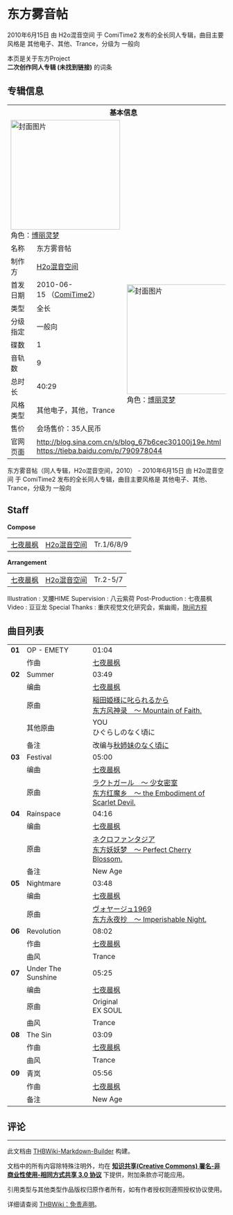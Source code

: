 # 东方雾音帖

<!-- source html: G:\repos\THBWiki-Markdown-Builder\THBWikiMarkdown\Temp\main\6\62\ns0%3A%E4%B8%9C%E6%96%B9%E9%9B%BE%E9%9F%B3%E5%B8%96.html -->

2010年6月15日 由 H2o混音空间 于 ComiTime2 发布的全长同人专辑，曲目主要风格是 其他电子、其他、Trance，分级为 一般向

本页是关于东方Project  
 **二次创作同人专辑 (未找到链接)** 的词条

## 专辑信息

<table><tbody><tr><th colspan="3">基本信息</th></tr><tr><td class="cover-artwork-mobile" colspan="2"><a href="./文件-东方雾音帖封面.jpg.md" class="image" title="封面图片"><img alt="封面图片" src="https://upload.thwiki.cc/thumb/b/b0/%E4%B8%9C%E6%96%B9%E9%9B%BE%E9%9F%B3%E5%B8%96%E5%B0%81%E9%9D%A2.jpg/252px-%E4%B8%9C%E6%96%B9%E9%9B%BE%E9%9F%B3%E5%B8%96%E5%B0%81%E9%9D%A2.jpg" decoding="async" loading="lazy" width="252" height="252" srcset="https://upload.thwiki.cc/thumb/b/b0/%E4%B8%9C%E6%96%B9%E9%9B%BE%E9%9F%B3%E5%B8%96%E5%B0%81%E9%9D%A2.jpg/378px-%E4%B8%9C%E6%96%B9%E9%9B%BE%E9%9F%B3%E5%B8%96%E5%B0%81%E9%9D%A2.jpg 1.5x, https://upload.thwiki.cc/thumb/b/b0/%E4%B8%9C%E6%96%B9%E9%9B%BE%E9%9F%B3%E5%B8%96%E5%B0%81%E9%9D%A2.jpg/504px-%E4%B8%9C%E6%96%B9%E9%9B%BE%E9%9F%B3%E5%B8%96%E5%B0%81%E9%9D%A2.jpg 2x" data-file-width="640" data-file-height="640"></a><div class="cover-char">角色：<a href="./博丽灵梦.md" title="博丽灵梦">博丽灵梦</a></div></td>
</tr><tr><td class="label">名称</td><td colspan="2"> 东方雾音帖 </td></tr><tr><td class="label">制作方</td><td><a href="./H2o混音空间.md" title="H2o混音空间">H2o混音空间</a></td><td class="cover-artwork" rowspan="9" style="min-width:252px;"><a href="./文件-东方雾音帖封面.jpg.md" class="image" title="封面图片"><img alt="封面图片" src="https://upload.thwiki.cc/thumb/b/b0/%E4%B8%9C%E6%96%B9%E9%9B%BE%E9%9F%B3%E5%B8%96%E5%B0%81%E9%9D%A2.jpg/252px-%E4%B8%9C%E6%96%B9%E9%9B%BE%E9%9F%B3%E5%B8%96%E5%B0%81%E9%9D%A2.jpg" decoding="async" loading="lazy" width="252" height="252" srcset="https://upload.thwiki.cc/thumb/b/b0/%E4%B8%9C%E6%96%B9%E9%9B%BE%E9%9F%B3%E5%B8%96%E5%B0%81%E9%9D%A2.jpg/378px-%E4%B8%9C%E6%96%B9%E9%9B%BE%E9%9F%B3%E5%B8%96%E5%B0%81%E9%9D%A2.jpg 1.5x, https://upload.thwiki.cc/thumb/b/b0/%E4%B8%9C%E6%96%B9%E9%9B%BE%E9%9F%B3%E5%B8%96%E5%B0%81%E9%9D%A2.jpg/504px-%E4%B8%9C%E6%96%B9%E9%9B%BE%E9%9F%B3%E5%B8%96%E5%B0%81%E9%9D%A2.jpg 2x" data-file-width="640" data-file-height="640"></a><div class="cover-char">角色：<a href="./博丽灵梦.md" title="博丽灵梦">博丽灵梦</a></div></td>
</tr><tr><td class="label">首发日期</td><td>2010-06-15&#160;（<a href="/展会作品列表?e=%E9%87%8D%E5%BA%86ComiTime%E9%9B%BE%E9%83%BD%E5%90%8C%E4%BA%BA%E7%A5%AD%232">ComiTime2</a>）</td></tr><tr><td class="label">类型</td><td>全长</td></tr><tr><td class="label">分级指定</td><td>一般向</td></tr><tr><td class="label">碟数</td><td>1</td></tr><tr><td class="label">音轨数</td><td>9</td></tr><tr><td class="label">总时长</td><td>40:29</td></tr><tr><td class="label">风格类型</td><td>其他电子，其他，Trance</td></tr><tr><td class="label">售价</td><td>会场售价：35人民币</td></tr>
<tr><td class="label">官网页面</td><td colspan="2"><a rel="nofollow" class="external free" href="http://blog.sina.com.cn/s/blog_67b6cec30100j19e.html">http://blog.sina.com.cn/s/blog_67b6cec30100j19e.html</a><br><a rel="nofollow" class="external free" href="https://tieba.baidu.com/p/790978044">https://tieba.baidu.com/p/790978044</a></td></tr></tbody></table>

东方雾音帖（同人专辑，H2o混音空间，2010） - 2010年6月15日 由 H2o混音空间 于 ComiTime2 发布的全长同人专辑，曲目主要风格是 其他电子、其他、Trance，分级为 一般向

## Staff
  
 **Compose**   

<table><tbody><tr><td><a href="/index.php?title=%E4%B8%83%E5%A4%9C%E6%99%A8%E6%9E%AB&amp;action=edit&amp;redlink=1" class="new" title="七夜晨枫（页面不存在）">七夜晨枫</a></td><td><a href="./H2o混音空间.md" title="H2o混音空间">H2o混音空间</a></td><td>Tr.1/6/8/9</td></tr></tbody></table>

  
 **Arrangement**   

<table><tbody><tr><td><a href="/index.php?title=%E4%B8%83%E5%A4%9C%E6%99%A8%E6%9E%AB&amp;action=edit&amp;redlink=1" class="new" title="七夜晨枫（页面不存在）">七夜晨枫</a></td><td><a href="./H2o混音空间.md" title="H2o混音空间">H2o混音空间</a></td><td>Tr.2-5/7</td></tr></tbody></table>


Illustration
: 叉腰HIME
Supervision
: 八云紫荷
Post-Production
: 七夜晨枫
Video
: 豆豆龙
Special Thanks
: 重庆视觉文化研究会，紫幽阁，[隙间方程](./隙间方程.md)


## 曲目列表

<table><tbody><tr><td id="1" class="infoYL"><b>01</b></td><td id="OP_-_EMETY" colspan="2" class="title">OP - EMETY<span class="thcsearchlinks"><a rel="nofollow" class="external text" href="https://cd.thwiki.cc?arrange=七夜晨枫&amp;fromwiki=东方雾音帖"><span title="搜索相似同人曲"></span></a></span></td><td class="time">01:04</td></tr><tr><td class="left"></td><td class="label">作曲</td><td class="text" colspan="2"><a href="/index.php?title=%E4%B8%83%E5%A4%9C%E6%99%A8%E6%9E%AB&amp;action=edit&amp;redlink=1" class="new" title="七夜晨枫（页面不存在）">七夜晨枫</a><span class="thcsearchlinks"><a rel="nofollow" class="external text" href="https://cd.thwiki.cc?arrange=，七夜晨枫&amp;fromwiki=东方雾音帖"><span></span></a></span></td></tr>
<tr><td id="2" class="infoYD"><b>02</b></td><td id="Summer" colspan="2" class="title">Summer<span class="thcsearchlinks"><a rel="nofollow" class="external text" href="https://cd.thwiki.cc?arrange=七夜晨枫&amp;ogmusic=稲田姫様に叱られるから，YOU&amp;fromwiki=东方雾音帖"><span title="搜索相似同人曲"></span></a></span></td><td class="time">03:49</td></tr><tr><td class="left"></td><td class="label">编曲</td><td class="text" colspan="2"><a href="/index.php?title=%E4%B8%83%E5%A4%9C%E6%99%A8%E6%9E%AB&amp;action=edit&amp;redlink=1" class="new" title="七夜晨枫（页面不存在）">七夜晨枫</a><span class="thcsearchlinks"><a rel="nofollow" class="external text" href="https://cd.thwiki.cc?arrange=，七夜晨枫&amp;fromwiki=东方雾音帖"><span></span></a></span></td></tr><tr><td class="left"></td><td class="label">原曲</td><td class="text" colspan="2"><span class="thcsearchlinks"><a rel="nofollow" class="external text" href="https://cd.thwiki.cc?ogmusic=稲田姫様に叱られるから，YOU&amp;fromwiki=东方雾音帖"><span></span></a></span><div class="ogmusic"><a href="./稲田姫様に叱られるから.md" class="mw-redirect" title="稲田姫様に叱られるから">稲田姫様に叱られるから</a></div><div class="source"><a href="./东方风神录_～_Mountain_of_Faith..md" class="mw-redirect" title="东方风神录 ～ Mountain of Faith.">东方风神录　～ Mountain of Faith.</a></div></td></tr><tr><td class="left"></td><td class="label">其他原曲</td><td class="text" colspan="2"><div class="ogmusic">YOU</div><div class="source">ひぐらしのなく頃に</div></td></tr><tr><td class="left"></td><td class="label">备注</td><td class="text" colspan="2">改编与<a rel="nofollow" class="external text" href="https://dic.nicovideo.jp/a/秋姉妹のなく頃に">秋姉妹のなく頃に</a></td></tr>
<tr><td id="3" class="infoYD"><b>03</b></td><td id="Festival" colspan="2" class="title">Festival<span class="thcsearchlinks"><a rel="nofollow" class="external text" href="https://cd.thwiki.cc?arrange=七夜晨枫&amp;ogmusic=ラクトガール　～ 少女密室&amp;fromwiki=东方雾音帖"><span title="搜索相似同人曲"></span></a></span></td><td class="time">05:00</td></tr><tr><td class="left"></td><td class="label">编曲</td><td class="text" colspan="2"><a href="/index.php?title=%E4%B8%83%E5%A4%9C%E6%99%A8%E6%9E%AB&amp;action=edit&amp;redlink=1" class="new" title="七夜晨枫（页面不存在）">七夜晨枫</a><span class="thcsearchlinks"><a rel="nofollow" class="external text" href="https://cd.thwiki.cc?arrange=，七夜晨枫&amp;fromwiki=东方雾音帖"><span></span></a></span></td></tr><tr><td class="left"></td><td class="label">原曲</td><td class="text" colspan="2"><span class="thcsearchlinks"><a rel="nofollow" class="external text" href="https://cd.thwiki.cc?ogmusic=ラクトガール　～ 少女密室&amp;fromwiki=东方雾音帖"><span></span></a></span><div class="ogmusic"><a href="./ラクトガール_～_少女密室.md" class="mw-redirect" title="ラクトガール ～ 少女密室">ラクトガール　～ 少女密室</a></div><div class="source"><a href="./东方红魔乡_～_the_Embodiment_of_Scarlet_Devil..md" class="mw-redirect" title="东方红魔乡 ～ the Embodiment of Scarlet Devil.">东方红魔乡　～ the Embodiment of Scarlet Devil.</a></div></td></tr>
<tr><td id="4" class="infoYD"><b>04</b></td><td id="Rainspace" colspan="2" class="title">Rainspace<span class="thcsearchlinks"><a rel="nofollow" class="external text" href="https://cd.thwiki.cc?arrange=七夜晨枫&amp;ogmusic=ネクロファンタジア&amp;fromwiki=东方雾音帖"><span title="搜索相似同人曲"></span></a></span></td><td class="time">04:16</td></tr><tr><td class="left"></td><td class="label">编曲</td><td class="text" colspan="2"><a href="/index.php?title=%E4%B8%83%E5%A4%9C%E6%99%A8%E6%9E%AB&amp;action=edit&amp;redlink=1" class="new" title="七夜晨枫（页面不存在）">七夜晨枫</a><span class="thcsearchlinks"><a rel="nofollow" class="external text" href="https://cd.thwiki.cc?arrange=，七夜晨枫&amp;fromwiki=东方雾音帖"><span></span></a></span></td></tr><tr><td class="left"></td><td class="label">原曲</td><td class="text" colspan="2"><span class="thcsearchlinks"><a rel="nofollow" class="external text" href="https://cd.thwiki.cc?ogmusic=ネクロファンタジア&amp;fromwiki=东方雾音帖"><span></span></a></span><div class="ogmusic"><a href="./ネクロファンタジア.md" class="mw-redirect" title="ネクロファンタジア">ネクロファンタジア</a></div><div class="source"><a href="./东方妖妖梦_～_Perfect_Cherry_Blossom..md" class="mw-redirect" title="东方妖妖梦 ～ Perfect Cherry Blossom.">东方妖妖梦　～ Perfect Cherry Blossom.</a></div></td></tr><tr><td class="left"></td><td class="label">备注</td><td class="text" colspan="2">New Age</td></tr>
<tr><td id="5" class="infoYD"><b>05</b></td><td id="Nightmare" colspan="2" class="title">Nightmare<span class="thcsearchlinks"><a rel="nofollow" class="external text" href="https://cd.thwiki.cc?arrange=七夜晨枫&amp;ogmusic=ヴォヤージュ1969&amp;fromwiki=东方雾音帖"><span title="搜索相似同人曲"></span></a></span></td><td class="time">03:48</td></tr><tr><td class="left"></td><td class="label">编曲</td><td class="text" colspan="2"><a href="/index.php?title=%E4%B8%83%E5%A4%9C%E6%99%A8%E6%9E%AB&amp;action=edit&amp;redlink=1" class="new" title="七夜晨枫（页面不存在）">七夜晨枫</a><span class="thcsearchlinks"><a rel="nofollow" class="external text" href="https://cd.thwiki.cc?arrange=，七夜晨枫&amp;fromwiki=东方雾音帖"><span></span></a></span></td></tr><tr><td class="left"></td><td class="label">原曲</td><td class="text" colspan="2"><span class="thcsearchlinks"><a rel="nofollow" class="external text" href="https://cd.thwiki.cc?ogmusic=ヴォヤージュ1969&amp;fromwiki=东方雾音帖"><span></span></a></span><div class="ogmusic"><a href="./ヴォヤージュ1969.md" class="mw-redirect" title="ヴォヤージュ1969">ヴォヤージュ1969</a></div><div class="source"><a href="./东方永夜抄_～_Imperishable_Night..md" class="mw-redirect" title="东方永夜抄 ～ Imperishable Night.">东方永夜抄　～ Imperishable Night.</a></div></td></tr>
<tr><td id="6" class="infoYL"><b>06</b></td><td id="Revolution" colspan="2" class="title">Revolution<span class="thcsearchlinks"><a rel="nofollow" class="external text" href="https://cd.thwiki.cc?arrange=七夜晨枫&amp;fromwiki=东方雾音帖"><span title="搜索相似同人曲"></span></a></span></td><td class="time">08:02</td></tr><tr><td class="left"></td><td class="label">作曲</td><td class="text" colspan="2"><a href="/index.php?title=%E4%B8%83%E5%A4%9C%E6%99%A8%E6%9E%AB&amp;action=edit&amp;redlink=1" class="new" title="七夜晨枫（页面不存在）">七夜晨枫</a><span class="thcsearchlinks"><a rel="nofollow" class="external text" href="https://cd.thwiki.cc?arrange=，七夜晨枫&amp;fromwiki=东方雾音帖"><span></span></a></span></td></tr><tr><td class="left"></td><td class="label">曲风</td><td class="text" colspan="2">Trance</td></tr>
<tr><td id="7" class="infoYL"><b>07</b></td><td id="Under_The_Sunshine" colspan="2" class="title">Under The Sunshine<span class="thcsearchlinks"><a rel="nofollow" class="external text" href="https://cd.thwiki.cc?arrange=七夜晨枫&amp;ogmusic=Original&amp;fromwiki=东方雾音帖"><span title="搜索相似同人曲"></span></a></span></td><td class="time">05:25</td></tr><tr><td class="left"></td><td class="label">编曲</td><td class="text" colspan="2"><a href="/index.php?title=%E4%B8%83%E5%A4%9C%E6%99%A8%E6%9E%AB&amp;action=edit&amp;redlink=1" class="new" title="七夜晨枫（页面不存在）">七夜晨枫</a><span class="thcsearchlinks"><a rel="nofollow" class="external text" href="https://cd.thwiki.cc?arrange=，七夜晨枫&amp;fromwiki=东方雾音帖"><span></span></a></span></td></tr><tr><td class="left"></td><td class="label">原曲</td><td class="text" colspan="2"><span class="thcsearchlinks"><a rel="nofollow" class="external text" href="https://cd.thwiki.cc?ogmusic=Original&amp;fromwiki=东方雾音帖"><span></span></a></span><div class="ogmusic">Original</div><div class="source">EX SOUL</div></td></tr><tr><td class="left"></td><td class="label">曲风</td><td class="text" colspan="2">Trance</td></tr>
<tr><td id="8" class="infoYL"><b>08</b></td><td id="The_Sin" colspan="2" class="title">The Sin<span class="thcsearchlinks"><a rel="nofollow" class="external text" href="https://cd.thwiki.cc?arrange=七夜晨枫&amp;fromwiki=东方雾音帖"><span title="搜索相似同人曲"></span></a></span></td><td class="time">03:09</td></tr><tr><td class="left"></td><td class="label">作曲</td><td class="text" colspan="2"><a href="/index.php?title=%E4%B8%83%E5%A4%9C%E6%99%A8%E6%9E%AB&amp;action=edit&amp;redlink=1" class="new" title="七夜晨枫（页面不存在）">七夜晨枫</a><span class="thcsearchlinks"><a rel="nofollow" class="external text" href="https://cd.thwiki.cc?arrange=，七夜晨枫&amp;fromwiki=东方雾音帖"><span></span></a></span></td></tr><tr><td class="left"></td><td class="label">曲风</td><td class="text" colspan="2">Trance</td></tr>
<tr><td id="9" class="infoYL"><b>09</b></td><td id="青岚" colspan="2" class="title">青岚<span class="thcsearchlinks"><a rel="nofollow" class="external text" href="https://cd.thwiki.cc?arrange=七夜晨枫&amp;fromwiki=东方雾音帖"><span title="搜索相似同人曲"></span></a></span></td><td class="time">05:56</td></tr><tr><td class="left"></td><td class="label">作曲</td><td class="text" colspan="2"><a href="/index.php?title=%E4%B8%83%E5%A4%9C%E6%99%A8%E6%9E%AB&amp;action=edit&amp;redlink=1" class="new" title="七夜晨枫（页面不存在）">七夜晨枫</a><span class="thcsearchlinks"><a rel="nofollow" class="external text" href="https://cd.thwiki.cc?arrange=，七夜晨枫&amp;fromwiki=东方雾音帖"><span></span></a></span></td></tr><tr><td class="left"></td><td class="label">备注</td><td class="text" colspan="2">New Age</td></tr></tbody></table>



## 评论




---

此文档由 [THBWiki-Markdown-Builder](https://github.com/Delsin-Yu/THBWiki-Markdown-Builder) 构建。

文档中的所有内容除特殊注明外，均在 [**知识共享(Creative Commons) 署名-非商业性使用-相同方式共享 3.0 协议**](https://creativecommons.org/licenses/by-sa/3.0/deed.zh-hans) 下提供，附加条款亦可能应用。

引用类型与其他类型作品版权归原作者所有，如有作者授权则遵照授权协议使用。

详细请查阅 [THBWiki：免责声明](https://thbwiki.cc/THBWiki:%E5%85%8D%E8%B4%A3%E5%A3%B0%E6%98%8E)。

